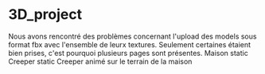 # 3D_project

Nous avons rencontré des problèmes concernant l'upload des models sous format fbx avec l'ensemble de leurx textures. 
Seulement certaines étaient bien prises, c'est pourquoi plusieurs pages sont présentes. 
Maison static 
Creeper static 
Creeper animé sur le terrain de la maison 
